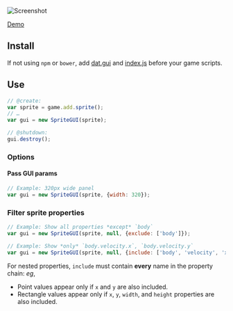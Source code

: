 ![Screenshot](https://samme.github.io/phaser-sprite-gui/screenshot.png)

[Demo](https://samme.github.io/phaser-sprite-gui/)

Install
-------

If not using `npm` or `bower`, add [dat.gui](https://github.com/dataarts/dat.gui) and [index.js](index.js) before your game scripts.

Use
---

```javascript
// @create:
var sprite = game.add.sprite();
// …
var gui = new SpriteGUI(sprite);

// @shutdown:
gui.destroy();
```

### Options

#### Pass GUI params

```javascript
// Example: 320px wide panel
var gui = new SpriteGUI(sprite, {width: 320});
```

### Filter sprite properties

```javascript
// Example: Show all properties *except* `body`
var gui = new SpriteGUI(sprite, null, {exclude: ['body']});

// Example: Show *only* `body.velocity.x`, `body.velocity.y`
var gui = new SpriteGUI(sprite, null, {include: ['body', 'velocity', 'x', 'y']});
```

For nested properties, `include` must contain **every** name in the property chain: _eg_,
  - Point values appear only if `x` and `y` are also included.
  - Rectangle values appear only if `x`, `y`, `width`, and `height` properties are also included.
